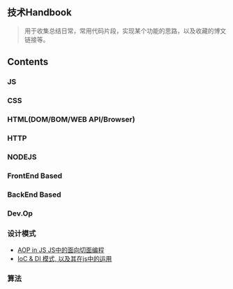 ## 技术Handbook

> 用于收集总结日常，常用代码片段，实现某个功能的思路，以及收藏的博文链接等。

## Contents

### JS

### CSS

### HTML(DOM/BOM/WEB API/Browser)

### HTTP

### NODEJS

### FrontEnd Based

### BackEnd Based

### Dev.Op

### 设计模式

* [AOP in JS JS中的面向切面编程](//github.com/MrZJD/handbook/blob/master/design_pattern/aop.js)
* [IoC & DI 模式, 以及其在js中的运用](//github.com/MrZJD/handbook/blob/master/design_pattern/ioc_di_js.md)

### 算法
